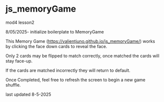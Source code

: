 # js_memoryGame

mod4 lesson2

8/05/2025- initialize boilerplate to MemoryGame

This Memory Game (https://valientjuno.github.io/js_memoryGame/) works by clicking the face down cards to reveal the face.

Only 2 cards may be flipped to match correctly, once matched the cards will stay face-up.

If the cards are matched incorrectly they will return to default.

Once Completed, feel free to refresh the screen to begin a new game shuffle.

last updated 8-5-2025

